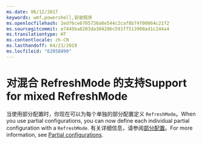 ```yaml
---
ms.date: 06/12/2017
keywords: wmf,powershell,安装程序
ms.openlocfilehash: 2edf6ce6705738a0e544c2caf8b74f00064c21f2
ms.sourcegitcommit: e7445ba8203da304286c591ff513900ad1c244a4
ms.translationtype: HT
ms.contentlocale: zh-CN
ms.lasthandoff: 04/23/2019
ms.locfileid: "62058890"
---
```

# <a name="support-for-mixed-refreshmode"></a><span data-ttu-id="dc639-102">对混合 RefreshMode 的支持</span><span class="sxs-lookup"><span data-stu-id="dc639-102">Support for mixed RefreshMode</span></span>

<span data-ttu-id="dc639-103">当使用部分配置时，你现在可以为每个单独的部分配置定义 `RefreshMode`。</span><span class="sxs-lookup"><span data-stu-id="dc639-103">When you use partial configurations, you can now define each individual partial configuration with a `RefreshMode`.</span></span>
<span data-ttu-id="dc639-104">有关详细信息，请参阅[部分配置](https://msdn.microsoft.com/powershell/dsc/partialconfigs)。</span><span class="sxs-lookup"><span data-stu-id="dc639-104">For more information, see [Partial configurations](https://msdn.microsoft.com/powershell/dsc/partialconfigs).</span></span>
